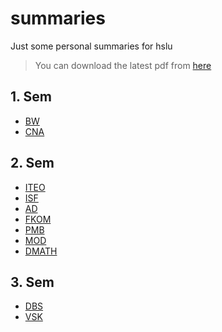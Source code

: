 # summaries
Just some personal summaries for hslu

> You can download the latest pdf from [here](https://github.com/chefe/summaries/releases)

## 1. Sem
* [BW](bw)
* [CNA](cna)

## 2. Sem
* [ITEO](iteo)
* [ISF](isf)
* [AD](ad)
* [FKOM](fkom)
* [PMB](pmb)
* [MOD](pmb)
* [DMATH](https://github.com/hslu-students/dmath)

## 3. Sem
* [DBS](dbs)
* [VSK](vsk)
